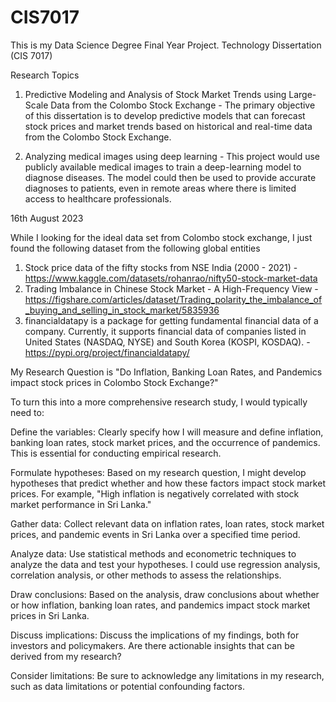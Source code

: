 # CIS7017
This is my Data Science Degree Final Year Project. Technology Dissertation (CIS 7017) 

Research Topics

1. Predictive Modeling and Analysis of Stock Market Trends using Large-Scale Data from the Colombo Stock Exchange - The primary objective of this dissertation is to develop predictive models that can forecast stock prices and market trends based on historical and real-time data from the Colombo Stock Exchange.

2. Analyzing medical images using deep learning - This project would use publicly available medical images to train a deep-learning model to diagnose diseases. The model could then be used to provide accurate diagnoses to patients, even in remote areas where there is limited access to healthcare professionals.



16th August 2023

While I looking for the ideal data set from Colombo stock exchange, I just found the following dataset from the following global entities  

1. Stock price data of the fifty stocks from NSE India  (2000 - 2021) - https://www.kaggle.com/datasets/rohanrao/nifty50-stock-market-data
2. Trading Imbalance in Chinese Stock Market - A High-Frequency View - https://figshare.com/articles/dataset/Trading_polarity_the_imbalance_of_buying_and_selling_in_stock_market/5835936
3. financialdatapy is a package for getting fundamental financial data of a company. Currently, it supports financial data of companies listed in United States (NASDAQ, NYSE) and South Korea (KOSPI, KOSDAQ). - https://pypi.org/project/financialdatapy/

My Research Question is "Do Inflation, Banking Loan Rates, and Pandemics impact stock prices in Colombo Stock Exchange?"

To turn this into a more comprehensive research study, I would typically need to:

Define the variables: Clearly specify how I will measure and define inflation, banking loan rates, stock market prices, and the occurrence of pandemics. This is essential for conducting empirical research.

Formulate hypotheses: Based on my research question, I might develop hypotheses that predict whether and how these factors impact stock market prices. For example, "High inflation is negatively correlated with stock market performance in Sri Lanka."

Gather data: Collect relevant data on inflation rates, loan rates, stock market prices, and pandemic events in Sri Lanka over a specified time period.

Analyze data: Use statistical methods and econometric techniques to analyze the data and test your hypotheses. I could use regression analysis, correlation analysis, or other methods to assess the relationships.

Draw conclusions: Based on the analysis, draw conclusions about whether or how inflation, banking loan rates, and pandemics impact stock market prices in Sri Lanka.

Discuss implications: Discuss the implications of my findings, both for investors and policymakers. Are there actionable insights that can be derived from my research?

Consider limitations: Be sure to acknowledge any limitations in my research, such as data limitations or potential confounding factors.